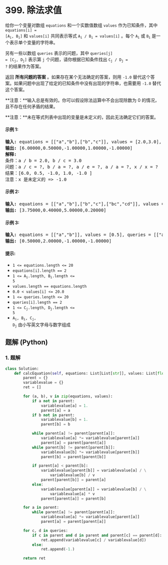 # 399. 除法求值
给你一个变量对数组 `equations` 和一个实数值数组 `values` 作为已知条件，其中 <code>equations[i] = [A<sub>i</sub>, B<sub>i</sub>]</code> 和 `values[i]` 共同表示等式 <code>A<sub>i</sub> / B<sub>i</sub> = values[i]</code> 。每个 <code>A<sub>i</sub></code> 或 <code>B<sub>i</sub></code> 是一个表示单个变量的字符串。

另有一些以数组 `queries` 表示的问题，其中 <code>queries[j] = [C<sub>j</sub>, D<sub>j</sub>]</code> 表示第 `j` 个问题，请你根据已知条件找出 <code>C<sub>j</sub> / D<sub>j</sub> = ?</code> 的结果作为答案。

返回 **所有问题的答案** 。如果存在某个无法确定的答案，则用 `-1.0` 替代这个答案。如果问题中出现了给定的已知条件中没有出现的字符串，也需要用 `-1.0` 替代这个答案。

**注意：**输入总是有效的。你可以假设除法运算中不会出现除数为 0 的情况，且不存在任何矛盾的结果。

**注意：**未在等式列表中出现的变量是未定义的，因此无法确定它们的答案。

#### 示例 1:
<pre>
<strong>输入:</strong> equations = [["a","b"],["b","c"]], values = [2.0,3.0], queries = [["a","c"],["b","a"],["a","e"],["a","a"],["x","x"]]
<strong>输出:</strong> [6.00000,0.50000,-1.00000,1.00000,-1.00000]
<strong>解释:</strong>
条件：a / b = 2.0, b / c = 3.0
问题：a / c = ?, b / a = ?, a / e = ?, a / a = ?, x / x = ?
结果：[6.0, 0.5, -1.0, 1.0, -1.0 ]
注意：x 是未定义的 => -1.0
</pre>

#### 示例 2:
<pre>
<strong>输入:</strong> equations = [["a","b"],["b","c"],["bc","cd"]], values = [1.5,2.5,5.0], queries = [["a","c"],["c","b"],["bc","cd"],["cd","bc"]]
<strong>输出:</strong> [3.75000,0.40000,5.00000,0.20000]
</pre>

#### 示例 3:
<pre>
<strong>输入:</strong> equations = [["a","b"]], values = [0.5], queries = [["a","b"],["b","a"],["a","c"],["x","y"]]
<strong>输出:</strong> [0.50000,2.00000,-1.00000,-1.00000]
</pre>

#### 提示:
* `1 <= equations.length <= 20`
* `equations[i].length == 2`
* <code>1 <= A<sub>i</sub>.length, B<sub>i</sub>.length <= 5</code>
* `values.length == equations.length`
* `0.0 < values[i] <= 20.0`
* `1 <= queries.length <= 20`
* `queries[i].length == 2`
* <code>1 <= C<sub>j</sub>.length, D<sub>j</sub>.length <= 5</code>
* <code>A<sub>i</sub>, B<sub>i</sub>, C<sub>j</sub>, D<sub>j</sub></code> 由小写英文字母与数字组成

## 题解 (Python)

### 1. 题解
```Python
class Solution:
    def calcEquation(self, equations: List[List[str]], values: List[float], queries: List[List[str]]) -> List[float]:
        parent = {}
        variablevalue = {}
        ret = []

        for (a, b), v in zip(equations, values):
            if a not in parent:
                variablevalue[a] = 1.
                parent[a] = a
            if b not in parent:
                variablevalue[b] = 1.
                parent[b] = b

            while parent[a] != parent[parent[a]]:
                variablevalue[a] *= variablevalue[parent[a]]
                parent[a] = parent[parent[a]]
            while parent[b] != parent[parent[b]]:
                variablevalue[b] *= variablevalue[parent[b]]
                parent[b] = parent[parent[b]]

            if parent[a] < parent[b]:
                variablevalue[parent[b]] = variablevalue[a] / \
                    variablevalue[b] / v
                parent[parent[b]] = parent[a]
            else:
                variablevalue[parent[a]] = variablevalue[b] / \
                    variablevalue[a] * v
                parent[parent[a]] = parent[b]

        for a in parent:
            while parent[a] != parent[parent[a]]:
                variablevalue[a] *= variablevalue[parent[a]]
                parent[a] = parent[parent[a]]

        for c, d in queries:
            if c in parent and d in parent and parent[c] == parent[d]:
                ret.append(variablevalue[c] / variablevalue[d])
            else:
                ret.append(-1.)

        return ret
```

